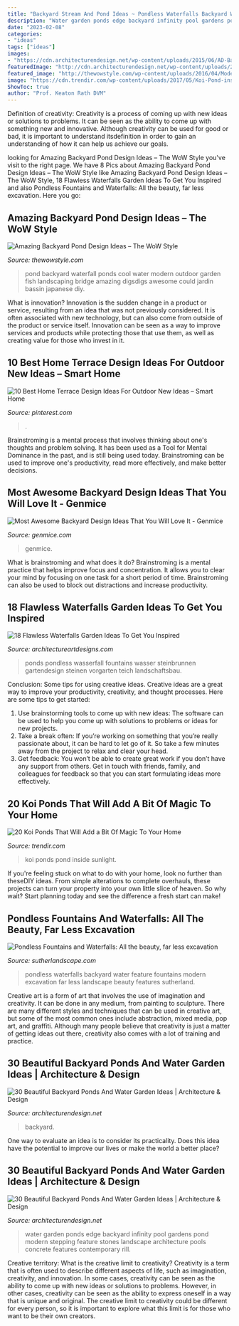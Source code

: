 ```yaml
---
title: "Backyard Stream And Pond Ideas ~ Pondless Waterfalls Backyard Water Feature Fountains Modern Excavation Far Less Landscape Beauty Features Sutherland"
description: "Water garden ponds edge backyard infinity pool gardens pond modern stepping feature stones landscape architecture pools concrete features contemporary rill"
date: "2023-02-08"
categories:
- "ideas"
tags: ["ideas"]
images:
- "https://cdn.architecturendesign.net/wp-content/uploads/2015/06/AD-Backyard-Ponds-Water-Gardens-7.jpg"
featuredImage: "http://cdn.architecturendesign.net/wp-content/uploads/2015/06/AD-Backyard-Ponds-Water-Gardens-29.jpg"
featured_image: "http://thewowstyle.com/wp-content/uploads/2016/04/Modern-Backyard-Pond-Design-Ideas.jpg"
image: "https://cdn.trendir.com/wp-content/uploads/2017/05/Koi-Pond-inside-house-with-direct-sunlight.jpg"
ShowToc: true
author: "Prof. Keaton Rath DVM"
---
```



Definition of creativity:
Creativity is a process of coming up with new ideas or solutions to problems. It can be seen as the ability to come up with something new and innovative. Although creativity can be used for good or bad, it is important to understand itsdefinition in order to gain an understanding of how it can help us achieve our goals.

	

		
looking for Amazing Backyard Pond Design Ideas – The WoW Style you've visit to the right page. We have 8 Pics about Amazing Backyard Pond Design Ideas – The WoW Style like Amazing Backyard Pond Design Ideas – The WoW Style, 18 Flawless Waterfalls Garden Ideas To Get You Inspired and also Pondless Fountains and Waterfalls: All the beauty, far less excavation. Here you go:
		
    
## Amazing Backyard Pond Design Ideas – The WoW Style

<img loading=lazy src="http://thewowstyle.com/wp-content/uploads/2016/04/Modern-Backyard-Pond-Design-Ideas.jpg" onerror="this.onerror=null;this.src='https://tse2.mm.bing.net/th?id=OIP.yNSGLYmSNPrUpUEuG0K-WgHaLH&amp;pid=15.1';" alt="Amazing Backyard Pond Design Ideas – The WoW Style">

_Source: thewowstyle.com_

>pond backyard waterfall ponds cool water modern outdoor garden fish landscaping bridge amazing digsdigs awesome could jardin bassin japanese diy. 

	

What is innovation?
Innovation is the sudden change in a product or service, resulting from an idea that was not previously considered. It is often associated with new technology, but can also come from outside of the product or service itself. Innovation can be seen as a way to improve services and products while protecting those that use them, as well as creating value for those who invest in it.

    
## 10 Best Home Terrace Design Ideas For Outdoor New Ideas – Smart Home

<img loading=lazy src="https://i.pinimg.com/736x/a3/e6/a4/a3e6a4f299c306faf68e9b0eb4ee84c6.jpg" onerror="this.onerror=null;this.src='https://tse1.mm.bing.net/th?id=OIP.v1e-vKpZv21C3OlzdCtjHwHaJ4&amp;pid=15.1';" alt="10 Best Home Terrace Design Ideas For Outdoor New Ideas – Smart Home">

_Source: pinterest.com_

>. 

	

Brainstroming is a mental process that involves thinking about one's thoughts and problem solving. It has been used as a Tool for Mental Dominance in the past, and is still being used today. Brainstroming can be used to improve one's productivity, read more effectively, and make better decisions.

    
## Most Awesome Backyard Design Ideas That You Will Love It - Genmice

<img loading=lazy src="https://genmice.com/design-ideas/Most-Awesome-Backyard-Design-Ideas-That-You-Will-Love-It/491.jpeg" onerror="this.onerror=null;this.src='https://tse1.mm.bing.net/th?id=OIP.A0zz2OFwwGchZCw6AsKIDwHaK9&amp;pid=15.1';" alt="Most Awesome Backyard Design Ideas That You Will Love It - Genmice">

_Source: genmice.com_

>genmice. 

	

What is brainstroming and what does it do?
Brainstroming is a mental practice that helps improve focus and concentration. It allows you to clear your mind by focusing on one task for a short period of time. Brainstroming can also be used to block out distractions and increase productivity.

    
## 18 Flawless Waterfalls Garden Ideas To Get You Inspired

<img loading=lazy src="https://www.architectureartdesigns.com/wp-content/uploads/2015/05/119.jpg" onerror="this.onerror=null;this.src='https://tse3.mm.bing.net/th?id=OIP.FiX9x1e6o6uuetKnJ-oZaQHaFi&amp;pid=15.1';" alt="18 Flawless Waterfalls Garden Ideas To Get You Inspired">

_Source: architectureartdesigns.com_

>ponds pondless wasserfall fountains wasser steinbrunnen gartendesign steinen vorgarten teich landschaftsbau. 

	

Conclusion: Some tips for using creative ideas.
Creative ideas are a great way to improve your productivity, creativity, and thought processes. Here are some tips to get started: 
1. Use brainstorming tools to come up with new ideas: The software can be used to help you come up with solutions to problems or ideas for new projects. 
2. Take a break often: If you’re working on something that you’re really passionate about, it can be hard to let go of it. So take a few minutes away from the project to relax and clear your head. 
3. Get feedback: You won’t be able to create great work if you don’t have any support from others. Get in touch with friends, family, and colleagues for feedback so that you can start formulating ideas more effectively.

    
## 20 Koi Ponds That Will Add A Bit Of Magic To Your Home

<img loading=lazy src="https://cdn.trendir.com/wp-content/uploads/2017/05/Koi-Pond-inside-house-with-direct-sunlight.jpg" onerror="this.onerror=null;this.src='https://tse1.mm.bing.net/th?id=OIP.o4keTa7lnXpIMR7BuWuVVAHaFj&amp;pid=15.1';" alt="20 Koi Ponds That Will Add a Bit Of Magic To Your Home">

_Source: trendir.com_

>koi ponds pond inside sunlight. 

	

If you're feeling stuck on what to do with your home, look no further than theseDIY ideas. From simple alterations to complete overhauls, these projects can turn your property into your own little slice of heaven. So why wait? Start planning today and see the difference a fresh start can make!

    
## Pondless Fountains And Waterfalls: All The Beauty, Far Less Excavation

<img loading=lazy src="https://www.sutherlandscape.com/wp-content/uploads/2018/06/innovation-backyard-water-features-gorgeous-feature-pondless-waterfalls-for-the-landscape-ideas.jpg" onerror="this.onerror=null;this.src='https://tse2.mm.bing.net/th?id=OIP.PwW6hvPE58qfeuMGwjAbMQHaHa&amp;pid=15.1';" alt="Pondless Fountains and Waterfalls: All the beauty, far less excavation">

_Source: sutherlandscape.com_

>pondless waterfalls backyard water feature fountains modern excavation far less landscape beauty features sutherland. 

	

Creative art is a form of art that involves the use of imagination and creativity. It can be done in any medium, from painting to sculpture. There are many different styles and techniques that can be used in creative art, but some of the most common ones include abstraction, mixed media, pop art, and graffiti. Although many people believe that creativity is just a matter of getting ideas out there, creativity also comes with a lot of training and practice.

    
## 30 Beautiful Backyard Ponds And Water Garden Ideas | Architecture &amp; Design

<img loading=lazy src="https://cdn.architecturendesign.net/wp-content/uploads/2015/06/AD-Backyard-Ponds-Water-Gardens-7.jpg" onerror="this.onerror=null;this.src='https://tse3.mm.bing.net/th?id=OIP.pAUrovqkPFrjAiuuL2TjAgHaFj&amp;pid=15.1';" alt="30 Beautiful Backyard Ponds And Water Garden Ideas | Architecture &amp; Design">

_Source: architecturendesign.net_

>backyard. 

	

One way to evaluate an idea is to consider its practicality. Does this idea have the potential to improve our lives or make the world a better place?

    
## 30 Beautiful Backyard Ponds And Water Garden Ideas | Architecture &amp; Design

<img loading=lazy src="http://cdn.architecturendesign.net/wp-content/uploads/2015/06/AD-Backyard-Ponds-Water-Gardens-29.jpg" onerror="this.onerror=null;this.src='https://tse4.mm.bing.net/th?id=OIP.p4nU3prB8Y9cvn8-wMIC1QHaE8&amp;pid=15.1';" alt="30 Beautiful Backyard Ponds And Water Garden Ideas | Architecture &amp; Design">

_Source: architecturendesign.net_

>water garden ponds edge backyard infinity pool gardens pond modern stepping feature stones landscape architecture pools concrete features contemporary rill. 

	

Creative territory: What is the creative limit to creativity?
Creativity is a term that is often used to describe different aspects of life, such as imagination, creativity, and innovation. In some cases, creativity can be seen as the ability to come up with new ideas or solutions to problems. However, in other cases, creativity can be seen as the ability to express oneself in a way that is unique and original. The creative limit to creativity could be different for every person, so it is important to explore what this limit is for those who want to be their own creators.

